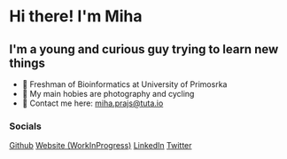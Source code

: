 Hi there! I'm Miha
=================================================================

I'm a young and curious guy trying to learn new things
-----------------------------------------------------------------

* 🏫 Freshman of Bioinformatics at University of Primosrka
* 🏓 My main hobies are photography and cycling
* 📧 Contact me here: [miha.prajs@tuta.io](mailto:dbs2znngs@mozmail.com)

### Socials
<p>
  <a href="https://www.github.com/mihaprajs">Github</a>
  <a href="https://mihaprajs.github.io">Website (WorkInProgress)</a>
  <a href="https://www.linkedin.com/in/mihaprajs">LinkedIn</a>
  <a href="https://www.twitter.com/mihaprajs">Twitter</a>
</p>


<!--
**mihaprajs/mihaprajs** is a ✨ _special_ ✨ repository because its `README.md` (this file) appears on your GitHub profile.

Here are some ideas to get you started:

- 🔭 I’m currently working on ...
- 🌱 I’m currently learning ...
- 👯 I’m looking to collaborate on ...
- 🤔 I’m looking for help with ...
- 💬 Ask me about ...
- 📫 How to reach me: ...
- 😄 Pronouns: ...
- ⚡ Fun fact: ...
-->
